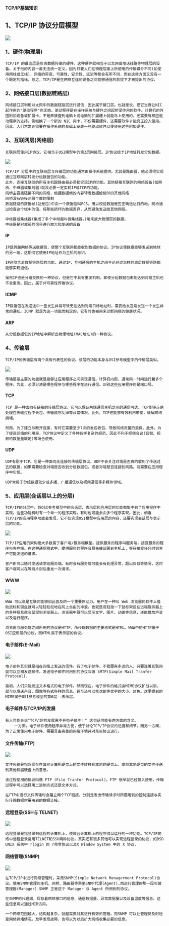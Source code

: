 **TCP/IP基础知识**

## 1、TCP/IP 协议分层模型

![](images02/01-01.jpg)

### 1、硬件(物理层)

```
TCP/IP 的最底层是负责数据传输的硬件。这种硬件就相当于以太网或电话线路等物理层的设备。关于他的内容一直无法统一定义。因为只要人们在物理层面上所使用的传输媒介不同(如使用网线或无线)，网络的带宽、可靠性、安全性、延迟等都会有所不同，而在这些方面又没有一个既定的指标。总之，TCP/IP是在网络互连的设备之间能够通信的前提下才被提出的协议。
```

### 2、网络接口层(数据链路层)

```
网络接口层利用以太网中的数据链路层进行通信，因此属于接口层。也就是说，把它当做让NIC起作用的"驱动程序"也无妨。驱动程序是在操作系统与硬件之间起桥梁作用的软件。计算机的外围附加设备或扩展卡，不是直接查到电脑上或电脑的扩展槽上就能马上使用的，还需要有相应驱动程序的支持。例如换了一个新的 NIC 网卡，不仅需要硬件，还需要软件才能真正投入使用。因此，人们常常还需要在操作系统的基础上安装一些驱动软件以便使用这些附加硬件。
```

### 3、互联网层(网络层)

```
互联网层使用IP协议，它相当于OSI模型中的第3层网络层。IP协议给予IP地址转发分包数据。
```

![](images02/01-02.jpg)

```
TCP/IP 分层中的互联网层与传输层的功能通常由操作系统提供。尤其是路由器，他必须得实现通过互联网层转发分组数据包的功能。
此外，连接互联网的所有主机跟路由器必须都实现IP的功能。其他链接互联网的网络设备(如网桥、中继器或集线器)就没必要一定实现IP或TCP的功能。
网桥主要能链接不同的网络，根据数据帧的内容转发数据给相邻的其他网络
网桥没有链接网段个数的限制
数据链路的数据帧(就是包)中由一个数据位叫FCS。用以校验数据是否正确送达目的地。网桥通过检查这个域中的值，将那些损坏的数据丢弃，从而避免发送给其他网段。

中继器或集线器(集成了多个中继器叫做集线器。)用来放大物理层的数据。
中继器是对减弱的信号进行放大和发送的设备
```

#### IP

```
IP是跨越网络传送数据包，使整个互联网都能收到数据的协议。IP协议使数据能够发送到地球的另一端，这期间它使用IP地址作为主机的标识。

IP还隐含着数据链路层的功能。通过IP，互相通信的主机之间不论经过怎样的底层数据链路都能够实现通信。

虽然IP也是分组交换的一种协议，但是它不具有重发机制。即使分组数据包未能达到对端主机也不会重发。因此，属于非可靠性传输协议。
```

#### ICMP

```
IP数据包在发送途中一旦发生异常导致无法达到对端目标地址时，需要给发送端发送一个发生异常的通知。ICMP 就是为这一功能而制定的。它有时也被用来诊断网络的健康状况。
```

#### ARP

```
从分组数据包的IP地址中解析出物理地址(MAC地址)的一种协议。
```

### 4、传输层

```
TCP/IP的传输层有两个具有代表性的协议。该层的功能本身与OSI参考模型中的传输层类似。
```

![](images02/01-03.jpg)

```
传输层最主要的功能就是能够让应用程序之间实现通信。计算机内部，通常同一时间运行着多个程序。为此，必须分清是哪些程序与哪些程序在进行通信。识别这些应用程序的是端口号。
```

#### TCP

```
TCP 是一种面向有链接的传输层协议。它可以保证两端通信主机之间的通信可达。TCP能够正确处理在传输过程中丢包、传输顺序乱掉等异常情况。此外，TCP还能够有效利用带宽，缓解网络拥堵。

然而，为了建立与断开连接，有时它需要至少7次的发包收包，导致网络流量的浪费。此外，为了提高网络的利用率，TCP协议中定义了各种各样复杂的规范，因此不利于视频会议(音频、视频的数据量既定)等场合使用。
```

#### UDP

```
UDP有别于TCP。它是一种面向无连接的传输层协议。UDP不会关注对端是否真的收到了传送过去的数据，如果需要检查对端是否收到分组数据包，或者对端是否连接到网路，则需要在应用程序中实现。

UDP常用于分组数据较少或多播、广播通信以及视频通信等多媒体领域。
```

### 5、应用层(会话层以上的分层)

```
TCP/IP的分层中，将OSI参考模型中的会话层、表示层和应用层的功能都集中到了应用程序中实现。这些功能有时有一个单一的程序实现，有时也可能会由多个程序实现。因此，细看TCP/IP的应用程序功能会发现，它不仅实现OSI模型中应用层的内容，还要实现会话层与表示层的功能。
```

![](images02/01-04.jpg)

```
TCP/IP应用的架构绝大多数属于客户端/服务端模型。提供服务的程序叫服务端，接受服务的程序叫客户端。在这种通信模式中，提供服务的程序会预先被部署到主机上，等待接受任何时刻客户可能发送的请求。

客户断可以随时发送请求给服务端。有时会有服务端可能会有处理异常、超出负载等情况，这时客户端可以在等待片刻后重发一次请求。
```

#### WWW

![](images02/01-05.jpg)

```
WWW 可以说是互联网能够如此普及的一个重要原动力。用户在一种叫 Web 浏览器的软件上借助鼠标和键盘就可以轻轻松松地在网上自由的冲浪。也就是说轻按一下鼠标架设在远端服务器上的各种信息就会呈现到浏览器上。浏览器中既可以显示文字、图片、动画等信息，还能播放声音以及运行程序。

浏览器与服务端之间所用的协议是HTTP。所传输数据的主要格式是HTML。WWW中的HTTP属于OSI应用层的协议，而HTML属于表示层的协议。
```

#### 电子邮件(E-Mail)

![](images02/01-06.jpg)

```
电子邮件其实就是指在网络上发送的信件。有了电子邮件，不管距离多远的人，只要连着互联网就可以互相发送邮件。发送电子邮件时用到的协议叫做 SMTP(Simple Mail Tranfer Protocol).

最初，人们只能发送文本格式的电子邮件。然而现在，电子邮件的格式由MIME协议扩战以后，就可以发送声音、图像等各式各样的信息。甚至还可以修改邮件文字的大小、颜色。这里提到的MIME属于OSI参考模型的第6层--表示层。
```

#### 电子邮件与TCP/IP的发展

```
有人可能会说"TCP/IP的发展离不开电子邮件！" 这句话可能有两方面的含义。
	一方面，电子邮件使用起来非常方便，便于讨论TCP/IP协议的进度和细节。而另一方面，为了正常使用电子邮件，需要具备完善的网络环境并对某些协议进行。
```

#### 文件传输(FTP)

![](images02/01-07.jpg)

```
文件传输是指将保存在其他计算机硬盘上的文件转移到本地的硬盘上，或将本地硬盘的文件传送到其他机器硬盘上的意思。

该过程使用的协议叫做 FTP (File Tranfer Protocol)。FTP 很早就已经投入使用，传输过程中可以选择用二进制方式还是文本方式。

在FTP中进行文件传输时会建立两个TCP链接，分别是发出传输请求时所要用到的控制连接与实际传输数据时要用到的数据连接。
```

#### 远程登录(SSH与 TELNET)

![](images02/01-08.jpg)

```
远程登录是指登录到远程的计算机上，使那台计算机上的程序得以运行的一种功能。TCP/IP网络中远程登录常用TELNET和SSH两种协议。其实还有很多其他可以实现远程登录的协议，如BSD UNIX 系统中 rlogin 的 r命令协议以及X Window System 中的 X 协议.
```

#### 网络管理(SNMP)

![](images02/01-09.jpg)

```
在TCP/IP中进行网络管理时，采用SNMP(Simple Network Managerment Protocol)协议。使用SNMP管理的主机、网桥、路由器等乘坐SNMP代理(Agent),而进行管理的那一段叫做管理器(Manager).SNMP 正是这个 Manager 与 Agent 所用到的协议。
```

```
在SNMP的代理端，保存着网络接口的信息、通信数据量、异常数据量以及设备温度等信息。这些信息可以通过MIB访问。

一个网络范围越大，结构越复杂，就越需要对其进行有效的管理。而SNMP 可以让管理员及时检查网络拥堵情况。及早发现故障，也可以为以后扩大网络收集必要的信息。
```































